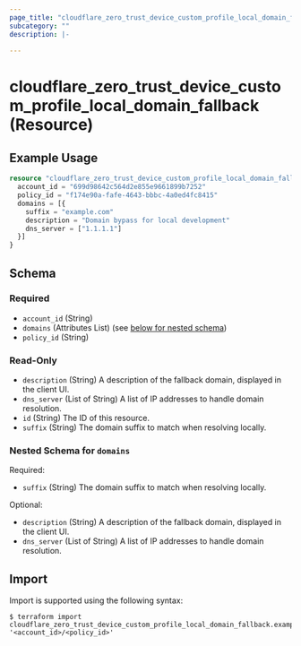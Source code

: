 ```yaml
---
page_title: "cloudflare_zero_trust_device_custom_profile_local_domain_fallback Resource - Cloudflare"
subcategory: ""
description: |-
  
---
```


# cloudflare_zero_trust_device_custom_profile_local_domain_fallback (Resource)



## Example Usage

```terraform
resource "cloudflare_zero_trust_device_custom_profile_local_domain_fallback" "example_zero_trust_device_custom_profile_local_domain_fallback" {
  account_id = "699d98642c564d2e855e9661899b7252"
  policy_id = "f174e90a-fafe-4643-bbbc-4a0ed4fc8415"
  domains = [{
    suffix = "example.com"
    description = "Domain bypass for local development"
    dns_server = ["1.1.1.1"]
  }]
}
```

<!-- schema generated by tfplugindocs -->
## Schema

### Required

- `account_id` (String)
- `domains` (Attributes List) (see [below for nested schema](#nestedatt--domains))
- `policy_id` (String)

### Read-Only

- `description` (String) A description of the fallback domain, displayed in the client UI.
- `dns_server` (List of String) A list of IP addresses to handle domain resolution.
- `id` (String) The ID of this resource.
- `suffix` (String) The domain suffix to match when resolving locally.

<a id="nestedatt--domains"></a>
### Nested Schema for `domains`

Required:

- `suffix` (String) The domain suffix to match when resolving locally.

Optional:

- `description` (String) A description of the fallback domain, displayed in the client UI.
- `dns_server` (List of String) A list of IP addresses to handle domain resolution.

## Import

Import is supported using the following syntax:

```shell
$ terraform import cloudflare_zero_trust_device_custom_profile_local_domain_fallback.example '<account_id>/<policy_id>'
```
